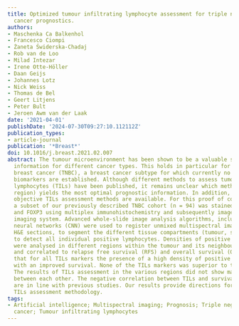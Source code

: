 ```yaml
---
title: Optimized tumour infiltrating lymphocyte assessment for triple negative breast
  cancer prognostics.
authors:
- Maschenka Ca Balkenhol
- Francesco Ciompi
- Żaneta Świderska-Chadaj
- Rob van de Loo
- Milad Intezar
- Irene Otte-Höller
- Daan Geijs
- Johannes Lotz
- Nick Weiss
- Thomas de Bel
- Geert Litjens
- Peter Bult
- Jeroen Awm van der Laak
date: '2021-04-01'
publishDate: '2024-07-30T09:27:10.112112Z'
publication_types:
- article-journal
publication: '*Breast*'
doi: 10.1016/j.breast.2021.02.007
abstract: The tumour microenvironment has been shown to be a valuable source of prognostic
  information for different cancer types. This holds in particular for triple negative
  breast cancer (TNBC), a breast cancer subtype for which currently no prognostic
  biomarkers are established. Although different methods to assess tumour infiltrating
  lymphocytes (TILs) have been published, it remains unclear which method (marker,
  region) yields the most optimal prognostic information. In addition, to date, no
  objective TILs assessment methods are available. For this proof of concept study,
  a subset of our previously described TNBC cohort (n = 94) was stained for CD3, CD8
  and FOXP3 using multiplex immunohistochemistry and subsequently imaged by a multispectral
  imaging system. Advanced whole-slide image analysis algorithms, including convolutional
  neural networks (CNN) were used to register unmixed multispectral images and corresponding
  H&E sections, to segment the different tissue compartments (tumour, stroma) and
  to detect all individual positive lymphocytes. Densities of positive lymphocytes
  were analysed in different regions within the tumour and its neighbouring environment
  and correlated to relapse free survival (RFS) and overall survival (OS). We found
  that for all TILs markers the presence of a high density of positive cells correlated
  with an improved survival. None of the TILs markers was superior to the others.
  The results of TILs assessment in the various regions did not show marked differences
  between each other. The negative correlation between TILs and survival in our cohort
  are in line with previous studies. Our results provide directions for optimizing
  TILs assessment methodology.
tags:
- Artificial intelligence; Multispectral imaging; Prognosis; Triple negative breast
  cancer; Tumour infiltrating lymphocytes
---
```

